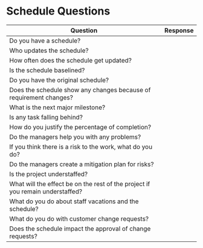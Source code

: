 # Schedule Questions

| Question | Response |
| --- | --- |
| Do you have a schedule?|  |
| Who updates the schedule?|  |
| How often does the schedule get updated?|  |
| Is the schedule baselined?|  |
| Do you have the original schedule? |  |
| Does the schedule show any changes because of requirement changes?|  |
| What is the next major milestone?|  |
| Is any task falling behind?|  |
| How do you justify the percentage of completion?|  |
| Do the managers help you with any problems?|  |
| If you think there is a risk to the work, what do you do?|  |
| Do the managers create a mitigation plan for risks?|  |
| Is the project understaffed?|  |
| What will the effect be on the rest of the project if you remain understaffed?|  |
| What do you do about staff vacations and the schedule?|  |
| What do you do with customer change requests?|  |
| Does the schedule impact the approval of change requests?|  |
